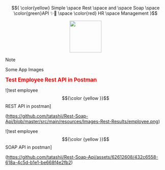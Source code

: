 


$${ \color{yellow} Simple \space Rest \space and \space Soap  \space \color{green}API ✨🚀 \space \color{red} HR \space Management }$$ 



<div id="header" align="center">
  <img src="https://media.giphy.com/media/M9gbBd9nbDrOTu1Mqx/giphy.gif" width="100"/>
</div>



> [!NOTE]
> Some App Images

**<span style="color:red; font-size: larger;">Test Employee Rest API in Postman</span>**

![test employee $${\color {yellow }}$$ REST API in postman]

(https://github.com/tatashii/Rest-Soap-Api/blob/master/src/main/resources/Images-Rest-Results/employee.png)

![test employee $${\color {yellow }}$$ SOAP API in postman]

(https://github.com/tatashii/Rest-Soap-Api/assets/62612608/432c6558-618a-4c5d-b1e1-be668f4e2fb2)



